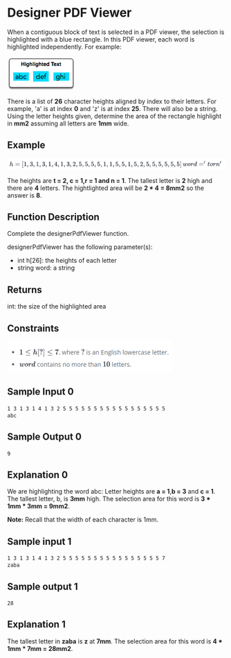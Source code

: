 # Designer PDF Viewer

When a contiguous block of text is selected in a PDF viewer, the selection is highlighted with a blue rectangle. In this PDF viewer, each word is highlighted independently. For example:

![img1](img1.png)

There is a list of **26** character heights aligned by index to their letters. For example, 'a' is at index **0** and 'z' is at index **25**. There will also be a string. Using the letter heights given, determine the area of the rectangle highlight in **mm2** assuming all letters are **1mm** wide.

## Example

![img2](img2.png)

The heights are **t = 2, c = 1,r = 1 and n = 1**. The tallest letter is **2** high and there are **4** letters. The hightlighted area will be **2 * 4 = 8mm2** so the answer is **8**.

## Function Description

Complete the designerPdfViewer function.

designerPdfViewer has the following parameter(s):

* int h[26]: the heights of each letter
* string word: a string
## Returns

int: the size of the highlighted area

## Constraints

![img3](img3.png)

## Sample Input 0

```
1 3 1 3 1 4 1 3 2 5 5 5 5 5 5 5 5 5 5 5 5 5 5 5 5 5
abc
```
## Sample Output 0
```
9
```
## Explanation 0

We are highlighting the word abc:
Letter heights are **a = 1**,**b = 3** and **c = 1**. The tallest letter, b, is **3mm** high. The selection area for this word is **3 * 1mm * 3mm = 9mm2**.

**Note:** Recall that the width of each character is 1mm.

## Sample input 1
```
1 3 1 3 1 4 1 3 2 5 5 5 5 5 5 5 5 5 5 5 5 5 5 5 5 7
zaba
```

## Sample output 1
```
28
```
## Explanation 1

The tallest letter in **zaba** is **z** at **7mm**. The selection area for this word is **4 * 1mm * 7mm = 28mm2**.